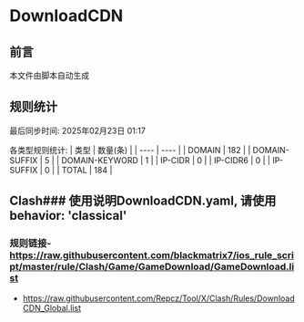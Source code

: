 # DownloadCDN

## 前言
本文件由脚本自动生成

## 规则统计
最后同步时间: 2025年02月23日 01:17

各类型规则统计:
| 类型 | 数量(条)  | 
| ---- | ----  |
| DOMAIN | 182 | 
| DOMAIN-SUFFIX | 5 | 
| DOMAIN-KEYWORD | 1 | 
| IP-CIDR | 0 | 
| IP-CIDR6 | 0 | 
| IP-SUFFIX | 0 | 
| TOTAL | 184 | 
## Clash### 使用说明DownloadCDN.yaml, 请使用 behavior: 'classical' 
### 规则链接- https://raw.githubusercontent.com/blackmatrix7/ios_rule_script/master/rule/Clash/Game/GameDownload/GameDownload.list 
- https://raw.githubusercontent.com/Repcz/Tool/X/Clash/Rules/DownloadCDN_Global.list 
